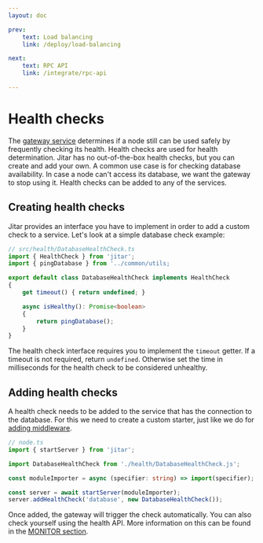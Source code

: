 ```yaml
---
layout: doc

prev:
    text: Load balancing
    link: /deploy/load-balancing

next:
    text: RPC API
    link: /integrate/rpc-api

---
```


# Health checks

The [gateway service](../fundamentals/runtime-services#gateway) determines if a node still can be used safely by frequently checking its health. Health checks are used for health determination. Jitar has no out-of-the-box health checks, but you can create and add your own. A common use case is for checking database availability. In case a node can't access its database, we want the gateway to stop using it. Health checks can be added to any of the services.

## Creating health checks

Jitar provides an interface you have to implement in order to add a custom check to a service. Let's look at a simple database check example:

```ts
// src/health/DatabaseHealthCheck.ts
import { HealthCheck } from 'jitar';
import { pingDatabase } from '../common/utils;

export default class DatabaseHealthCheck implements HealthCheck
{
    get timeout() { return undefined; }

    async isHealthy(): Promise<boolean>
    {
        return pingDatabase();
    }
} 
```

The health check interface requires you to implement the `timeout` getter. If a timeout is not required, return `undefined`. Otherwise set the time in milliseconds for the health check to be considered unhealthy.

## Adding health checks

A health check needs to be added to the service that has the connection to the database. For this we need to create a custom starter, just like we do for [adding middleware](../develop/middleware#adding-middleware).

```ts
// node.ts
import { startServer } from 'jitar';

import DatabaseHealthCheck from './health/DatabaseHealthCheck.js';

const moduleImporter = async (specifier: string) => import(specifier);

const server = await startServer(moduleImporter);
server.addHealthCheck('database', new DatabaseHealthCheck());
```

Once added, the gateway will trigger the check automatically. You can also check yourself using the health API. More information on this can be found in the [MONITOR section](../monitor/health).

